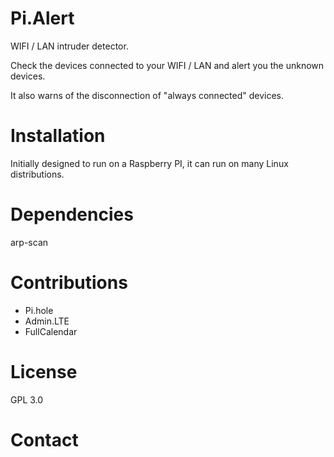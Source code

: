 # Pi.Alert
WIFI / LAN intruder detector.

Check the devices connected to your WIFI / LAN and alert you the unknown devices.

It also warns of the disconnection of "always connected" devices.

# Installation
Initially designed to run on a Raspberry PI, it can run on many Linux distributions.

# Dependencies
arp-scan

# Contributions
- Pi.hole
- Admin.LTE
- FullCalendar

# License
GPL 3.0

# Contact
<pending>
